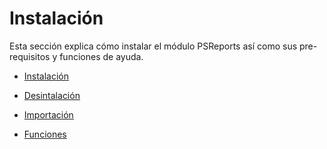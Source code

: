 # Instalación

Esta sección explica cómo instalar el módulo PSReports así como sus pre-requisitos y funciones de ayuda.

* [Instalación](Setup\Installing-PSRreports.md)

* [Desintalación](Setup\Uninstalling-PSRreports.md)

* [Importación](Setup\Importing-PSRreports.md)

* [Funciones](Setup\Get-Command-PSRreports.md)
